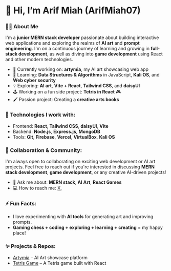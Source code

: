 # 👋 Hi, I’m Arif Miah (ArifMiah07)

### 👨‍💻 About Me
I'm a **junior MERN stack developer** passionate about building interactive web applications and exploring the realms of **AI art** and **prompt engineering**. I'm on a continuous journey of learning and growing in **full-stack development**, as well as diving into **game development** using React and other modern technologies.

- 🔭 Currently working on: **artymia**, my AI art showcasing web app
- 🌱 Learning: **Data Structures & Algorithms** in JavaScript, **Kali OS**, and **Web cyber security**
- 💡 Exploring: **AI art**, **Vite + React**, **Tailwind CSS**, and **daisyUI**
- 🕹️ Working on a fun side project: **Tetris in React** 🎮
- 🖌️ Passion project: Creating a **creative arts books**

### 💼 Technologies I work with:
- Frontend: **React**, **Tailwind CSS**, **daisyUI**, **Vite**
- Backend: **Node.js**, **Express.js**, **MongoDB**
- Tools: **Git**, **Firebase**, **Vercel**, **VirtualBox**, **Kali OS**

### 🤝 Collaboration & Community:
I'm always open to collaborating on exciting web development or AI art projects. Feel free to reach out if you're interested in discussing **MERN stack development**, **game development**, or any creative AI-driven projects!

- 💬 Ask me about: **MERN stack**, **AI Art**, **React Games**
- 💻 How to reach me: [X](https://x.com/ArifMiah01), <!-- [LinkedIn](https://linkedin.com/in/yourhandle) -->

### ⚡ Fun Facts:
- I love experimenting with **AI tools** for generating art and improving prompts.
- **Gaming chess + coding + exploring + learning + creating** = my happy place!

### ✨ Projects & Repos:
- [Artymia](https://github.com/ArifMiah07/artymia) – AI Art showcase platform
- [Tetris Game](https://github.com/) – A Tetris game built with React

<!---
ArifMiah07/ArifMiah07 is a ✨ special ✨ repository because its `README.md` (this file) appears on your GitHub profile.
You can click the Preview link to take a look at your changes.
--->

